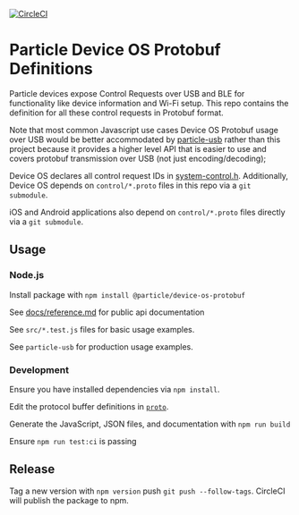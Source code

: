 [![CircleCI](https://circleci.com/gh/particle-iot/device-os-protobuf/tree/main.svg?style=svg)](https://circleci.com/gh/particle-iot/device-os-protobuf/tree/main)

# Particle Device OS Protobuf Definitions

Particle devices expose Control Requests over USB and BLE for functionality like device information and Wi-Fi setup. This repo contains the definition for all these control requests in Protobuf format. 

Note that most common Javascript use cases Device OS Protobuf usage over USB would be better accommodated by [particle-usb](https://github.com/particle-iot/particle-usb) rather than this project because it provides a higher level API that is easier to use and covers protobuf transmission over USB (not just encoding/decoding);

Device OS declares all control request IDs in [system-control.h](https://github.com/particle-iot/device-os/blob/develop/system/inc/system_control.h). Additionally, Device OS depends on `control/*.proto` files in this repo via a `git submodule`.

iOS and Android applications also depend on `control/*.proto` files directly via a `git submodule`.

## Usage
### Node.js

Install package with `npm install @particle/device-os-protobuf`

See [docs/reference.md](/docs/reference.md) for public api documentation

See `src/*.test.js` files for basic usage examples.

See `particle-usb` for production usage examples.

### Development

Ensure you have installed dependencies via `npm install`.

Edit the protocol buffer definitions in [`proto`](proto).

Generate the JavaScript, JSON files, and documentation with `npm run build`

Ensure `npm run test:ci` is passing
## Release

Tag a new version with `npm version` push `git push --follow-tags`. CircleCI will publish the package to npm.
